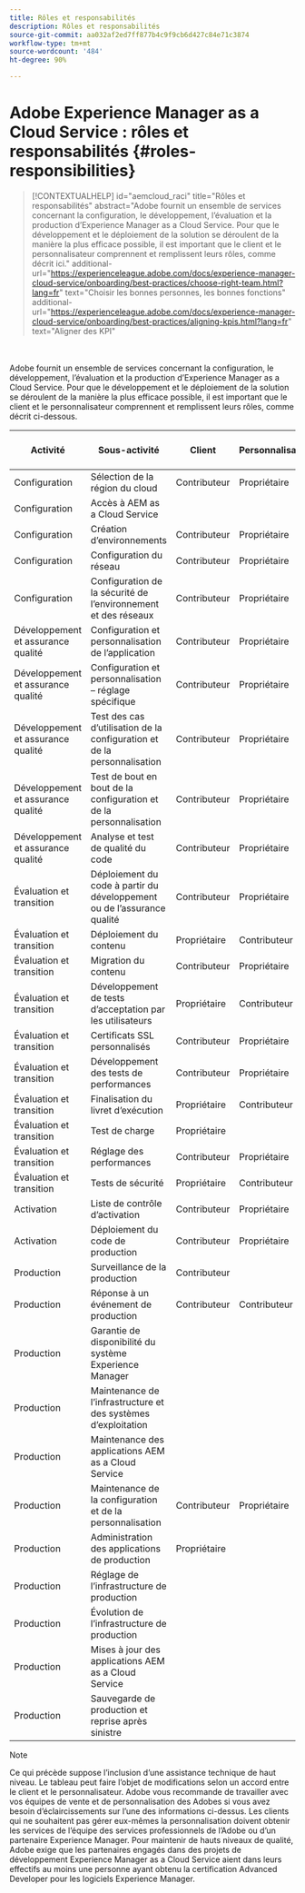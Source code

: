 ```yaml
---
title: Rôles et responsabilités
description: Rôles et responsabilités
source-git-commit: aa032af2ed7ff877b4c9f9cb6d427c84e71c3874
workflow-type: tm+mt
source-wordcount: '484'
ht-degree: 90%

---
```



# Adobe Experience Manager as a Cloud Service : rôles et responsabilités {#roles-responsibilities}

>[!CONTEXTUALHELP]
>id="aemcloud_raci"
>title="Rôles et responsabilités"
>abstract="Adobe fournit un ensemble de services concernant la configuration, le développement, l’évaluation et la production d’Experience Manager as a Cloud Service. Pour que le développement et le déploiement de la solution se déroulent de la manière la plus efficace possible, il est important que le client et le personnalisateur comprennent et remplissent leurs rôles, comme décrit ici."
>additional-url="https://experienceleague.adobe.com/docs/experience-manager-cloud-service/onboarding/best-practices/choose-right-team.html?lang=fr" text="Choisir les bonnes personnes, les bonnes fonctions"
>additional-url="https://experienceleague.adobe.com/docs/experience-manager-cloud-service/onboarding/best-practices/aligning-kpis.html?lang=fr" text="Aligner des KPI"

<br></br>
Adobe fournit un ensemble de services concernant la configuration, le développement, l’évaluation et la production d’Experience Manager as a Cloud Service. Pour que le développement et le déploiement de la solution se déroulent de la manière la plus efficace possible, il est important que le client et le personnalisateur comprennent et remplissent leurs rôles, comme décrit ci-dessous.


| Activité | Sous-activité | Client | Personnalisateur | Adobe | Fonctionnalité de Cloud Manager |
|---------------------------------|-------------------------------------------------------|-------------|-------------|---------|-----------------------------|
| Configuration | Sélection de la région du cloud | Contributeur | Propriétaire | Conseiller | Oui |
| Configuration | Accès à AEM as a Cloud Service |             |             | Propriétaire | Oui |
| Configuration | Création d’environnements | Contributeur | Propriétaire | Conseiller | Oui |
| Configuration | Configuration du réseau | Contributeur | Propriétaire | Conseiller | Oui |
| Configuration | Configuration de la sécurité de l’environnement et des réseaux | Contributeur | Propriétaire | Conseiller | Oui |
| Développement et assurance qualité | Configuration et personnalisation de l’application | Contributeur | Propriétaire |         |                             |
| Développement et assurance qualité | Configuration et personnalisation – réglage spécifique | Contributeur | Propriétaire |         |                             |
| Développement et assurance qualité | Test des cas d’utilisation de la configuration et de la personnalisation | Contributeur | Propriétaire |         |                             |
| Développement et assurance qualité | Test de bout en bout de la configuration et de la personnalisation | Contributeur | Propriétaire |         |                             |
| Développement et assurance qualité | Analyse et test de qualité du code | Contributeur | Propriétaire | Conseiller | Oui |
| Évaluation et transition | Déploiement du code à partir du développement ou de l’assurance qualité | Contributeur | Propriétaire | Conseiller | Oui |
| Évaluation et transition | Déploiement du contenu | Propriétaire | Contributeur |         |                             |
| Évaluation et transition | Migration du contenu | Contributeur | Propriétaire |         |                             |
| Évaluation et transition | Développement de tests d’acceptation par les utilisateurs | Propriétaire | Contributeur |         |                             |
| Évaluation et transition | Certificats SSL personnalisés | Contributeur | Propriétaire | Conseiller | Oui |
| Évaluation et transition | Développement des tests de performances | Contributeur | Propriétaire |         |                             |
| Évaluation et transition | Finalisation du livret d’exécution | Propriétaire | Contributeur |         |                             |
| Évaluation et transition | Test de charge | Propriétaire |             |         |                             |
| Évaluation et transition | Réglage des performances | Contributeur | Propriétaire |         |                             |
| Évaluation et transition | Tests de sécurité | Propriétaire | Contributeur |         |                             |
| Activation | Liste de contrôle d’activation | Contributeur | Propriétaire |         |                             |
| Activation | Déploiement du code de production | Contributeur | Propriétaire | Conseiller | Oui |
| Production | Surveillance de la production | Contributeur |             | Propriétaire |                             |
| Production | Réponse à un événement de production | Contributeur | Contributeur | Propriétaire |                             |
| Production | Garantie de disponibilité du système Experience Manager |             |             | Propriétaire |                             |
| Production | Maintenance de l’infrastructure et des systèmes d’exploitation |             |             | Propriétaire |                             |
| Production | Maintenance des applications AEM as a Cloud Service |             |             | Propriétaire |                             |
| Production | Maintenance de la configuration et de la personnalisation | Contributeur | Propriétaire |         |                             |
| Production | Administration des applications de production | Propriétaire |             |         |                             |
| Production | Réglage de l’infrastructure de production |             |             | Propriétaire |                             |
| Production | Évolution de l’infrastructure de production |             |             | Propriétaire |                             |
| Production | Mises à jour des applications AEM as a Cloud Service |             |             | Propriétaire |                             |
| Production | Sauvegarde de production et reprise après sinistre |             |             | Propriétaire |                             |

>[!NOTE]
>
> Ce qui précède suppose l’inclusion d’une assistance technique de haut niveau. Le tableau peut faire l’objet de modifications selon un accord entre le client et le personnalisateur. Adobe vous recommande de travailler avec vos équipes de vente et de personnalisation des Adobes si vous avez besoin d’éclaircissements sur l’une des informations ci-dessus.
> Les clients qui ne souhaitent pas gérer eux-mêmes la personnalisation doivent obtenir les services de l’équipe des services professionnels de l’Adobe ou d’un partenaire Experience Manager.
>Pour maintenir de hauts niveaux de qualité, Adobe exige que les partenaires engagés dans des projets de développement Experience Manager as a Cloud Service aient dans leurs effectifs au moins une personne ayant obtenu la certification Advanced Developer pour les logiciels Experience Manager.
